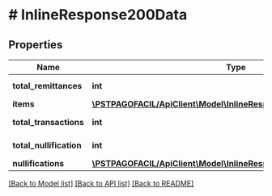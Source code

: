 # # InlineResponse200Data

## Properties

Name | Type | Description | Notes
------------ | ------------- | ------------- | -------------
**total_remittances** | **int** | Total de los abonos | [optional] 
**items** | [**\PSTPAGOFACIL/ApiClient\Model\InlineResponse200DataItems[]**](InlineResponse200DataItems.md) |  | [optional] 
**total_transactions** | **int** | Total de transacciones | [optional] 
**total_nullification** | **int** | Total de anulaciones | [optional] 
**nullifications** | [**\PSTPAGOFACIL/ApiClient\Model\InlineResponse200DataNullifications[]**](InlineResponse200DataNullifications.md) |  | [optional] 

[[Back to Model list]](../../README.md#documentation-for-models) [[Back to API list]](../../README.md#documentation-for-api-endpoints) [[Back to README]](../../README.md)


